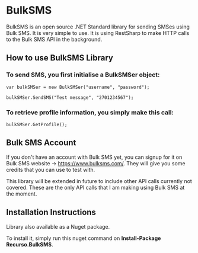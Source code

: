 # BulkSMS

BulkSMS is an open source .NET Standard library for sending SMSes using Bulk SMS. It is very simple to use. It is using RestSharp to make HTTP calls to the Bulk SMS API in the background.

## How to use BulkSMS Library

### To send SMS, you first initialise a BulkSMSer object:

`var bulkSMSer = new BulkSMSer("username", "password");`

`bulkSMSer.SendSMS("Test message", "2701234567");`

### To retrieve profile information, you simply make this call:

`bulkSMSer.GetProfile();`

## Bulk SMS Account

If you don't have an account with Bulk SMS yet, you can signup for it on Bulk SMS website -> https://www.bulksms.com/. They will give you some credits that you can use to test with.

This library will be extended in future to include other API calls currently not covered. These are the only API calls that I am making using Bulk SMS at the moment.

## Installation Instructions

Library also available as a Nuget package. 

To install it, simply run this nuget command on **Install-Package Recurso.BulkSMS**.
